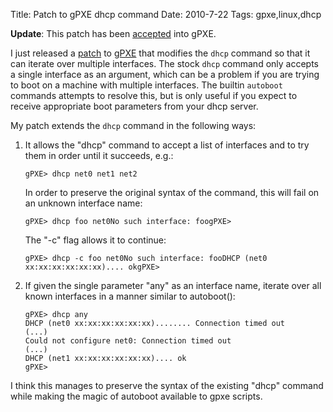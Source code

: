 Title: Patch to gPXE dhcp command
Date: 2010-7-22
Tags: gpxe,linux,dhcp

**Update**: This patch has been
[accepted](http://git.etherboot.org/?p=gpxe.git;a=commit;h=fa91c2c3269554df855107a24afec9a1149fee8f)
into gPXE.

I just released a [patch](http://gist.github.com/486907) to
[gPXE](http://etherboot.org/wiki/index.php) that modifies the `dhcp`
command so that it can iterate over multiple interfaces. The stock
`dhcp` command only accepts a single interface as an argument, which can
be a problem if you are trying to boot on a machine with multiple
interfaces. The builtin `autoboot` commands attempts to resolve this,
but is only useful if you expect to receive appropriate boot parameters
from your dhcp server.

My patch extends the `dhcp` command in the following ways:

1.  It allows the "dhcp" command to accept a list of interfaces and to
    try them in order until it succeeds, e.g.:

        gPXE> dhcp net0 net1 net2

    In order to preserve the original syntax of the command, this will
    fail on an unknown interface name:

        gPXE> dhcp foo net0No such interface: foogPXE>

    The "-c" flag allows it to continue:

        gPXE> dhcp -c foo net0No such interface: fooDHCP (net0 xx:xx:xx:xx:xx:xx).... okgPXE>

2.  If given the single parameter "any" as an interface name, iterate
    over all known interfaces in a manner similar to autoboot():

        gPXE> dhcp any
        DHCP (net0 xx:xx:xx:xx:xx:xx)........ Connection timed out
        (...)
        Could not configure net0: Connection timed out
        (...)
        DHCP (net1 xx:xx:xx:xx:xx:xx).... ok
        gPXE>

I think this manages to preserve the syntax of the existing "dhcp"
command while making the magic of autoboot available to gpxe scripts.

